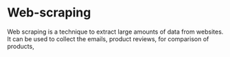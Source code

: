 # Web-scraping
Web scraping is a technique to extract large amounts of data from websites. It can be used to collect the emails, product reviews, for comparison of products,  
